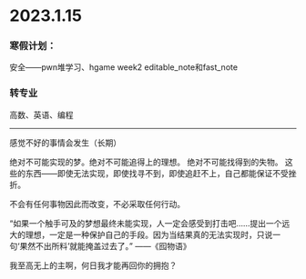 # 2023.1.15

### 寒假计划：

安全——pwn堆学习、hgame week2 editable_note和fast_note

### 转专业

高数、英语、编程

------

感觉不好的事情会发生（长期）

绝对不可能实现的梦。绝对不可能追得上的理想。 绝对不可能找得到的失物。 这些的东西——即使无法实现，即使找寻不到，即使追赶不上，自己都能保证不受挫折。 

不会有任何事物因此而改变，不必采取任何行动。

“如果一个触手可及的梦想最终未能实现，人一定会感受到打击吧……提出一个远大的理想，一定是一种保护自己的手段。因为当结果真的无法实现时，只说一句‘果然不出所料’就能掩盖过去了。” ——《囮物语》

我至高无上的主啊，何日我才能再回你的拥抱？